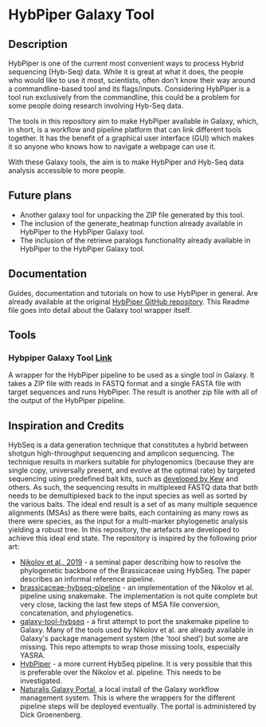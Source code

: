 # HybPiper Galaxy Tool

## Description

HybPiper is one of the current most convenient ways to process Hybrid sequencing (Hyb-Seq) data. While it is great at what it does, the people who would like to use it most, scientists, often don't know their way around a commandline-based tool and its flags/inputs. Considering HybPiper is a tool run exclusively from the commandline, this could be a problem for some people doing research involving Hyb-Seq data. 

The tools in this repository aim to make HybPiper available in Galaxy, which, in short, is a workflow and pipeline platform that can link different tools together. 
It has the benefit of a graphical user interface (GUI) which makes it so anyone who knows how to navigate a webpage can use it. 

With these Galaxy tools, the aim is to make HybPiper and Hyb-Seq data analysis accessible to more people.

## Future plans

* Another galaxy tool for unpacking the ZIP file generated by this tool. 
* The inclusion of the generate_heatmap function already available in HybPiper to the HybPiper Galaxy tool.
* The inclusion of the retrieve paralogs functionality  already available in HybPiper to the HybPiper Galaxy tool.

## Documentation

Guides, documentation and tutorials on how to use HybPiper in general. Are already available at the original [HybPiper GitHub repository](https://github.com/mossmatters/HybPiper/wiki "HybPiper Github Wiki").
This Readme file goes into detail about the Galaxy tool wrapper itself. 

## Tools

### Hybpiper Galaxy Tool [Link](https://github.com/naturalis/galaxy-pipeline-hybseq/tree/main/tools/hybpiper "Hybpiper Galaxy Wrapper folder") 

A wrapper for the HybPiper pipeline to be used as a single tool in Galaxy. It takes a ZIP file with reads in FASTQ format and a single FASTA file with target sequences and runs HybPiper. The result is another zip file with all of the output of the HybPiper pipeline.

## Inspiration and Credits

HybSeq is a data generation technique that constitutes a hybrid between shotgun high-throughput sequencing
and amplicon sequencing. The technique results in markers suitable for phylogenomics (because they are 
single copy, universally present, and evolve at the optimal rate) by targeted sequencing using predefined
bait kits, such as [developed by Kew](https://pubmed.ncbi.nlm.nih.gov/31477409/) and others. As such, the
sequencing results in multiplexed FASTQ data that both needs to be demultiplexed back to the input species
as well as sorted by the various baits. The ideal end result is a set of as many multiple sequence alignments
(MSAs) as there were baits, each containing as many rows as there were species, as the input for a multi-marker
phylogenetic analysis yielding a robust tree. In this repository, the artefacts are developed to achieve
this ideal end state. The repository is inspired by the following prior art:

- [Nikolov et al., 2019](https://doi.org/10.1111/nph.15732) - a seminal paper describing how to resolve 
  the phylogenetic backbone of the Brassicaceae using HybSeq. The paper describes an informal reference
  pipeline.
- [brassicaceae-hybseq-pipeline](https://github.com/naturalis/brassicaceae-hybseq-pipeline) - an 
  implementation of the Nikolov et al. pipeline using snakemake. The implementation is not quite complete
  but very close, lacking the last few steps of MSA file conversion, concatenation, and phylogenetics.
- [galaxy-tool-hybseq](https://github.com/naturalis/galaxy-tool-hybseq) - a first attempt to port the
  snakemake pipeline to Galaxy. Many of the tools used by Nikolov et al. are already available in Galaxy's
  package management system (the 'tool shed') but some are missing. This repo attempts to wrap those missing
  tools, especially YASRA.
- [HybPiper](https://bsapubs.onlinelibrary.wiley.com/doi/10.3732/apps.1600016) - a more current HybSeq
  pipeline. It is very possible that this is preferable over the Nikolov et al. pipeline. This needs to be
  investigated.
- [Naturalis Galaxy Portal](https://galaxy.naturalis.nl/), a local install of the Galaxy workflow management
  system. This is where the wrappers for the different pipeline steps will be deployed eventually. The 
  portal is administered by Dick Groenenberg.
  


